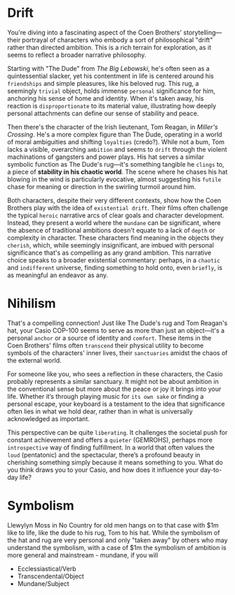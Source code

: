 # Drift

You're diving into a fascinating aspect of the Coen Brothers' storytelling—their portrayal of characters who embody a sort of philosophical "drift" rather than directed ambition. This is a rich terrain for exploration, as it seems to reflect a broader narrative philosophy.

Starting with "The Dude" from *The Big Lebowski*, he's often seen as a quintessential slacker, yet his contentment in life is centered around his `friendships` and simple pleasures, like his beloved rug. This rug, a seemingly `trivial` object, holds immense `personal` significance for him, anchoring his sense of home and identity. When it's taken away, his reaction is `disproportionate` to its material value, illustrating how deeply personal attachments can define our sense of stability and peace.

Then there's the character of the Irish lieutenant, Tom Reagan, in *Miller's Crossing*. He's a more complex figure than The Dude, operating in a world of moral ambiguities and shifting `loyalties` (credo?). While not a bum, Tom lacks a visible, overarching `ambition` and seems to `drift` through the violent machinations of gangsters and power plays. His hat serves a similar symbolic function as The Dude's rug—it's something tangible he `clings` to, a piece of **stability in his chaotic world**. The scene where he chases his hat blowing in the wind is particularly evocative, almost suggesting his `futile` chase for meaning or direction in the swirling turmoil around him.

Both characters, despite their very different contexts, show how the Coen Brothers play with the idea of `existential drift`. Their films often challenge the typical `heroic` narrative arcs of clear goals and character development. Instead, they present a world where the `mundane` can be significant, where the absence of traditional ambitions doesn't equate to a lack of `depth` or complexity in character. These characters find meaning in the objects they `cherish`, which, while seemingly insignificant, are imbued with personal significance that's as compelling as any grand ambition. This narrative choice speaks to a broader existential commentary: perhaps, in a `chaotic` and `indifferent` universe, finding something to hold onto, even `briefly`, is as meaningful an endeavor as any.

# Nihilism

That's a compelling connection! Just like The Dude's rug and Tom Reagan's hat, your Casio COP-100 seems to serve as more than just an object—it's a personal `anchor` or a source of identity and `comfort`. These items in the Coen Brothers' films often `transcend` their physical utility to become symbols of the characters' inner lives, their `sanctuaries` amidst the chaos of the external world.

For someone like you, who sees a reflection in these characters, the Casio probably represents a similar sanctuary. It might not be about ambition in the conventional sense but more about the peace or joy it brings into your life. Whether it’s through playing music for `its own sake` or finding a personal escape, your keyboard is a testament to the idea that significance often lies in what we hold dear, rather than in what is universally acknowledged as important.

This perspective can be quite `liberating`. It challenges the societal push for constant achievement and offers a `quieter` (GEMROHS), perhaps more `introspective` way of finding fulfillment. In a world that often values the `loud` (pentatonic) and the spectacular, there’s a profound beauty in cherishing something simply because it means something to you. What do you think draws you to your Casio, and how does it influence your day-to-day life?

# Symbolism

Llewylyn Moss in No Country for old men hangs on to that case with $1m like to life, like the dude to his rug, Tom to his hat. While the symbolism of the hat and rug are very personal and only "taken away" by others who may understand the symbolism, with a case of $1m the symbolism of ambition is more general and mainstream - mundane, if you will

- Ecclessiastical/Verb
- Transcendental/Object
- Mundane/Subject
